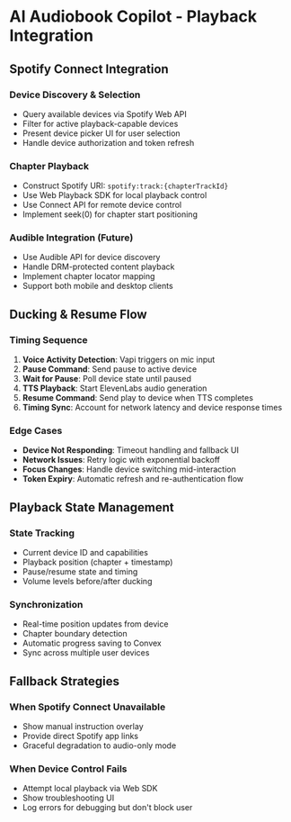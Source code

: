 # AI Audiobook Copilot - Playback Integration

## Spotify Connect Integration

### Device Discovery & Selection
- Query available devices via Spotify Web API
- Filter for active playback-capable devices
- Present device picker UI for user selection
- Handle device authorization and token refresh

### Chapter Playback
- Construct Spotify URI: `spotify:track:{chapterTrackId}`
- Use Web Playback SDK for local playback control
- Use Connect API for remote device control
- Implement seek(0) for chapter start positioning

### Audible Integration (Future)
- Use Audible API for device discovery
- Handle DRM-protected content playback
- Implement chapter locator mapping
- Support both mobile and desktop clients

## Ducking & Resume Flow

### Timing Sequence
1. **Voice Activity Detection**: Vapi triggers on mic input
2. **Pause Command**: Send pause to active device
3. **Wait for Pause**: Poll device state until paused
4. **TTS Playback**: Start ElevenLabs audio generation
5. **Resume Command**: Send play to device when TTS completes
6. **Timing Sync**: Account for network latency and device response times

### Edge Cases
- **Device Not Responding**: Timeout handling and fallback UI
- **Network Issues**: Retry logic with exponential backoff
- **Focus Changes**: Handle device switching mid-interaction
- **Token Expiry**: Automatic refresh and re-authentication flow

## Playback State Management

### State Tracking
- Current device ID and capabilities
- Playback position (chapter + timestamp)
- Pause/resume state and timing
- Volume levels before/after ducking

### Synchronization
- Real-time position updates from device
- Chapter boundary detection
- Automatic progress saving to Convex
- Sync across multiple user devices

## Fallback Strategies

### When Spotify Connect Unavailable
- Show manual instruction overlay
- Provide direct Spotify app links
- Graceful degradation to audio-only mode

### When Device Control Fails
- Attempt local playback via Web SDK
- Show troubleshooting UI
- Log errors for debugging but don't block user
